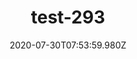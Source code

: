 ---
title: test-293
date: 2020-07-30T07:53:59.980Z
banner_subcontent: asdfsf
category: Case studies
focus: Developing policy and practice
role: Line manager/supervisor
organisation_size: Medium (50-249 employees)
industry: Science & Pharmaceuticals
content: Lorem ipsum dolor sit amet, consectetur adipiscing elit, sed do eiusmod tempor incididunt ut labore et dolore magna aliqua. Ut enim ad minim veniam, quis nostrud exercitation ullamco laboris nisi ut aliquip ex ea commodo consequat. Duis aute irure dolor in reprehenderit in voluptate velit esse cillum dolore eu fugiat nulla pariatur. Excepteur sint occaecat cupidatat non proident, sunt in culpa qui officia deserunt mollit anim id est laborum.
---